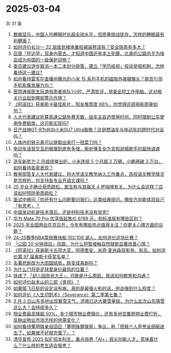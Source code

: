 # 2025-03-04

共 31 条

<!-- BEGIN ZHIHUQUESTIONS -->
<!-- 最后更新时间 Tue Mar 04 2025 01:09:22 GMT+0800 (China Standard Time) -->
1. [数据显示，中国人均睡眠时长超全球水平，但质量挑战犹存，怎样的睡眠最有利健康？](https://www.zhihu.com/question/13764058142)
1. [如何评价长沙一 32 层居民楼承重柱被装修误拆？安全隐患有多大？](https://www.zhihu.com/question/13579960215)
1. [巨兽「犴达罕」现身内蒙古，才知道中国还有本土驼鹿，北美的公路杀手为啥会成为中国的一级保护动物？](https://www.zhihu.com/question/13198691179)
1. [委员建议逐步取消一本二本划分政策，建立「学历歧视」投诉举报机制，怎样看待这一建议?](https://www.zhihu.com/question/13908076987)
1. [如何看待雷军在直播间曝光的小米 15 系列手机的磁吸外接摄像头？能否引领手机影像发展方向？](https://www.zhihu.com/question/13869729219)
1. [医院通报医生玩游戏患者排队1小时，严肃批评，排查全院工作电脑，这对相关行业起到哪些警示作用？](https://www.zhihu.com/question/13525226915)
1. [《阿诺拉》获奥斯卡最佳影片，知友推荐度 66%，你觉得这部电影质量如何？](https://www.zhihu.com/question/13909640253)
1. [人大代表建议折算高速公路免费天数，由车主自选使用时间，同时限制公车使用免费额度，这可能实现吗?](https://www.zhihu.com/question/13760563100)
1. [日产战神GT-R为何向小米SU7 Ultra致敬？这是燃油车与电动车的跨时代对话吗？](https://www.zhihu.com/question/13692421384)
1. [人体内的铁元素可以提取出来打一把菜刀吗？](https://www.zhihu.com/question/12841254774)
1. [电动车语音交互的极限到底有多强，能听懂复杂方言和说唱歌手的超快语速吗？](https://www.zhihu.com/question/13644979213)
1. [造车新势力 2 月成绩单出炉，小米连续 5 个月超 2 万辆，小鹏再破 3 万台，如何看待各家表现？](https://www.zhihu.com/question/13755476662)
1. [教育部答复人大代表建议，将大学语文教学纳入工作重点，高校语文教学情况是怎样的，你支持各专业开语文课吗？](https://www.zhihu.com/question/13901797906)
1. [25 岁女子确诊骨质疏松，医生称与其每天 4 杯咖啡有关，为什么会这样？应该如何预防骨质疏松？](https://www.zhihu.com/question/13801718916)
1. [面试中被问「你还有什么问题要问我们」这类经典提问，哪些方向能体现自己「有思考」？](https://www.zhihu.com/question/13658349879)
1. [中国发动机是技术落后，还是材料技术没有攻克?](https://www.zhihu.com/question/664360790)
1. [华为 Mate 70 Pro 优享版起售价 6199 元，和标准版有哪些区别？](https://www.zhihu.com/question/13657375595)
1. [2025 年全国两会在京召开，今年有哪些热点值得关注？你更关心哪方面的议题？](https://www.zhihu.com/question/13891676102)
1. [24-25赛季NBA常规赛快船 102:108 湖人，如何评价这场比赛？](https://www.zhihu.com/question/13902542414)
1. [「公园 20 分钟效应」风靡，为什么短暂接触自然就能显著改善心情？](https://www.zhihu.com/question/13453647278)
1. [《阿诺拉》获奥斯卡五项大奖，阿德里安、米奇·麦迪森获影帝、影后，如何评价第 97 届奥斯卡获奖名单？](https://www.zhihu.com/question/13639482106)
1. [名著悲剧改为大团圆结局，能变成喜剧吗？](https://www.zhihu.com/question/660016721)
1. [为什么门将是足球里身价最低的位置？](https://www.zhihu.com/question/13800610568)
1. [娃成了 「幼儿园告状大王」，可能是什么原因，我该如何教育和沟通？](https://www.zhihu.com/question/13112546820)
1. [如何评价赵本山的三部《卖拐》？](https://www.zhihu.com/question/65885480)
1. [如果猿飞日斩的设定没有崩，真的是最强火影的话，他会强到什么程度？](https://www.zhihu.com/question/347722026)
1. [如何评价《人生切割术》（Severance）第二季第七集？](https://www.zhihu.com/question/13657233215)
1. [3 月 2 日山东多地出现暴雪天气，济南已达大暴雪量级，为什么此次山东降雪这么大？会持续多久？](https://www.zhihu.com/question/13852440940)
1. [物业费最高降超 50%，多个城市物业费降价，还有多地空置房物业费打折，反映出物业市场怎样的供需变化？](https://www.zhihu.com/question/13719813169)
1. [如何看待董明珠亲自回应「董明珠健康家」争议，称「把我个人声誉全部砸进去了，如果做不好就完蛋了」？](https://www.zhihu.com/question/13855818148)
1. [清华宣布 2025 拟扩招本科生，重点培养「Al+」拔尖创新人才，意味着什么？什么样的考生适合报考？](https://www.zhihu.com/question/13834030622)
<!-- END ZHIHUQUESTIONS -->
